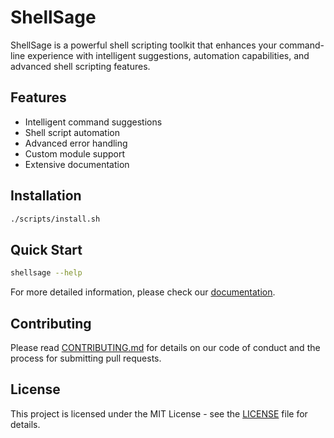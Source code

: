 # ShellSage

ShellSage is a powerful shell scripting toolkit that enhances your command-line experience with intelligent suggestions, automation capabilities, and advanced shell scripting features.

## Features

- Intelligent command suggestions
- Shell script automation
- Advanced error handling
- Custom module support
- Extensive documentation

## Installation

```bash
./scripts/install.sh
```

## Quick Start

```bash
shellsage --help
```

For more detailed information, please check our [documentation](docs/usage.md).

## Contributing

Please read [CONTRIBUTING.md](CONTRIBUTING.md) for details on our code of conduct and the process for submitting pull requests.

## License

This project is licensed under the MIT License - see the [LICENSE](LICENSE) file for details.

